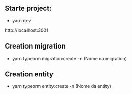 ## Starte project:
- yarn dev

http://localhost:3001

## Creation migration
- yarn typeorm migration:create -n (Nome da migration)

## Creation entity
- yarn typeorm entity:create -n (Nome da entity)
